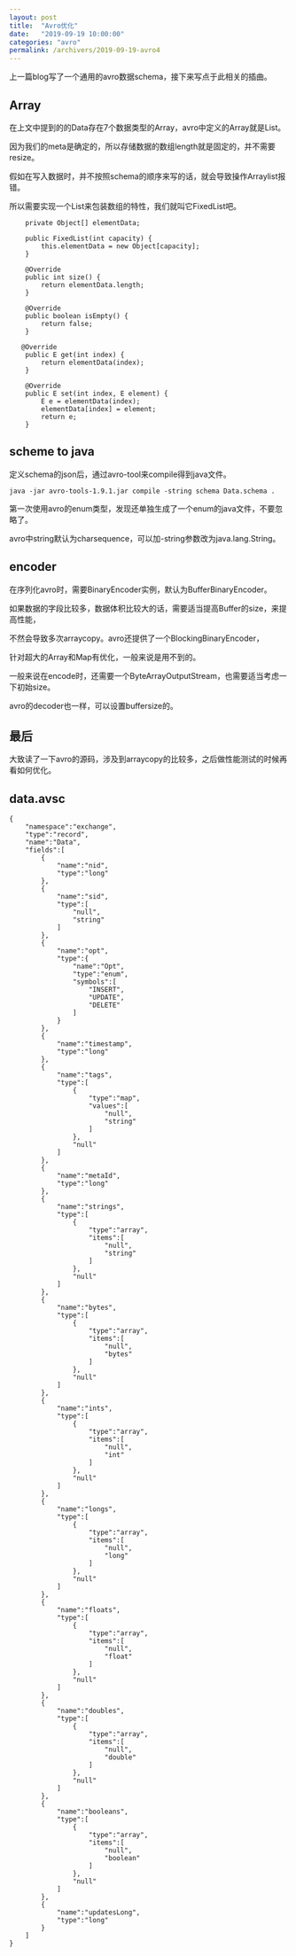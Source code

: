 ```yaml
---
layout: post
title:  "Avro优化"
date:   "2019-09-19 10:00:00"
categories: "avro"
permalink: /archivers/2019-09-19-avro4
---
```


上一篇blog写了一个通用的avro数据schema，接下来写点于此相关的插曲。

## Array

在上文中提到的的Data存在7个数据类型的Array，avro中定义的Array就是List。

因为我们的meta是确定的，所以存储数据的数组length就是固定的，并不需要resize。

假如在写入数据时，并不按照schema的顺序来写的话，就会导致操作Arraylist报错。

所以需要实现一个List来包装数组的特性，我们就叫它FixedList吧。

```
    private Object[] elementData;

    public FixedList(int capacity) {
        this.elementData = new Object[capacity];
    }

    @Override
    public int size() {
        return elementData.length;
    }

    @Override
    public boolean isEmpty() {
        return false;
    }

   @Override
    public E get(int index) {
        return elementData(index);
    }

    @Override
    public E set(int index, E element) {
        E e = elementData(index);
        elementData[index] = element;
        return e;
    }

```

## scheme to java

定义schema的json后，通过avro-tool来compile得到java文件。

```
java -jar avro-tools-1.9.1.jar compile -string schema Data.schema .
```

第一次使用avro的enum类型，发现还单独生成了一个enum的java文件，不要忽略了。

avro中string默认为charsequence，可以加-string参数改为java.lang.String。

## encoder

在序列化avro时，需要BinaryEncoder实例，默认为BufferBinaryEncoder。

如果数据的字段比较多，数据体积比较大的话，需要适当提高Buffer的size，来提高性能，

不然会导致多次arraycopy。avro还提供了一个BlockingBinaryEncoder，

针对超大的Array和Map有优化，一般来说是用不到的。

一般来说在encode时，还需要一个ByteArrayOutputStream，也需要适当考虑一下初始size。

avro的decoder也一样，可以设置buffersize的。

## 最后

大致读了一下avro的源码，涉及到arraycopy的比较多，之后做性能测试的时候再看如何优化。

## data.avsc

```
{
    "namespace":"exchange",
    "type":"record",
    "name":"Data",
    "fields":[
        {
            "name":"nid",
            "type":"long"
        },
        {
            "name":"sid",
            "type":[
                "null",
                "string"
            ]
        },
        {
            "name":"opt",
            "type":{
                "name":"Opt",
                "type":"enum",
                "symbols":[
                    "INSERT",
                    "UPDATE",
                    "DELETE"
                ]
            }
        },
        {
            "name":"timestamp",
            "type":"long"
        },
        {
            "name":"tags",
            "type":[
                {
                    "type":"map",
                    "values":[
                        "null",
                        "string"
                    ]
                },
                "null"
            ]
        },
        {
            "name":"metaId",
            "type":"long"
        },
        {
            "name":"strings",
            "type":[
                {
                    "type":"array",
                    "items":[
                        "null",
                        "string"
                    ]
                },
                "null"
            ]
        },
        {
            "name":"bytes",
            "type":[
                {
                    "type":"array",
                    "items":[
                        "null",
                        "bytes"
                    ]
                },
                "null"
            ]
        },
        {
            "name":"ints",
            "type":[
                {
                    "type":"array",
                    "items":[
                        "null",
                        "int"
                    ]
                },
                "null"
            ]
        },
        {
            "name":"longs",
            "type":[
                {
                    "type":"array",
                    "items":[
                        "null",
                        "long"
                    ]
                },
                "null"
            ]
        },
        {
            "name":"floats",
            "type":[
                {
                    "type":"array",
                    "items":[
                        "null",
                        "float"
                    ]
                },
                "null"
            ]
        },
        {
            "name":"doubles",
            "type":[
                {
                    "type":"array",
                    "items":[
                        "null",
                        "double"
                    ]
                },
                "null"
            ]
        },
        {
            "name":"booleans",
            "type":[
                {
                    "type":"array",
                    "items":[
                        "null",
                        "boolean"
                    ]
                },
                "null"
            ]
        },
        {
            "name":"updatesLong",
            "type":"long"
        }
    ]
}
```
